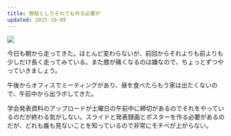 ```yaml
---
title: 無駄としりそれでも作る必要が
updated: 2025-10-09
---
```

![](https://i.imgur.com/9u6lJmV.jpeg)

今日も朝から走ってきた。ほとんど変わらないが、前回からそれよりも前よりも少しだけ長く走ってみている。また膝が痛くなるのは嫌なので、ちょっとずつやっていきましょう。

午後からオフィスでミーティングがあり、昼を食べたらもう家は出たくないので、午前中から出ラボしてきた。

学会発表資料のアップロードが土曜日の午前中に締切があるのでそれをやっているのだが終わる気がしない。スライドと発表録画とポスターを作る必要があるのだが、どれも誰も見ないことを知っているので非常にモチベが上がらない。
